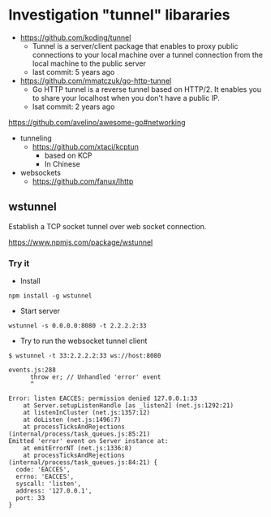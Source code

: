 # Investigation "tunnel" libararies

- <https://github.com/koding/tunnel> 
    - Tunnel is a server/client package that enables to proxy public connections to your local machine over a tunnel connection from the local machine to the public server
    - last commit: 5 years ago
- <https://github.com/mmatczuk/go-http-tunnel>
    - Go HTTP tunnel is a reverse tunnel based on HTTP/2. It enables you to share your localhost when you don't have a public IP.
    - lsat commit: 2 years ago


https://github.com/avelino/awesome-go#networking

- tunneling
    - <https://github.com/xtaci/kcptun>
        - based on KCP
        - In Chinese
- websockets
    - <https://github.com/fanux/lhttp>

## wstunnel

Establish a TCP socket tunnel over web socket connection.

https://www.npmjs.com/package/wstunnel

### Try it

- Install

```
npm install -g wstunnel
```

- Start server

```
wstunnel -s 0.0.0.0:8080 -t 2.2.2.2:33
```

- Try to run the websocket tunnel client

```
$ wstunnel -t 33:2.2.2.2:33 ws://host:8080

events.js:288
      throw er; // Unhandled 'error' event
      ^

Error: listen EACCES: permission denied 127.0.0.1:33
    at Server.setupListenHandle [as _listen2] (net.js:1292:21)
    at listenInCluster (net.js:1357:12)
    at doListen (net.js:1496:7)
    at processTicksAndRejections (internal/process/task_queues.js:85:21)
Emitted 'error' event on Server instance at:
    at emitErrorNT (net.js:1336:8)
    at processTicksAndRejections (internal/process/task_queues.js:84:21) {
  code: 'EACCES',
  errno: 'EACCES',
  syscall: 'listen',
  address: '127.0.0.1',
  port: 33
}
```